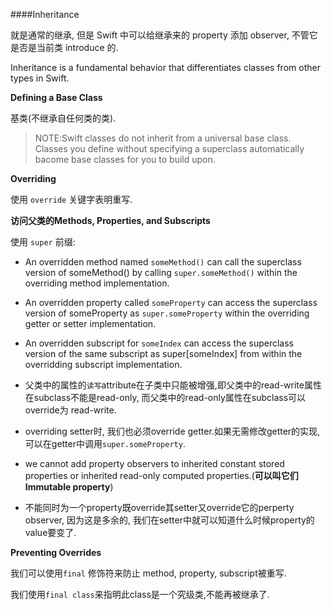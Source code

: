 ####Inheritance

就是通常的继承, 但是 Swift 中可以给继承来的 property 添加 observer, 不管它是否是当前类 introduce 的.

Inheritance is a fundamental behavior that differentiates classes from other types in Swift.

**Defining a Base Class**

基类(不继承自任何类的类).

> NOTE:Swift classes do not inherit from a universal base class. Classes you define without specifying a superclass automatically bacome base classes for you to build upon.

**Overriding**

使用 `override` 关键字表明重写.

**访问父类的Methods, Properties, and Subscripts**

使用 `super` 前缀:
  * An overridden method named `someMethod()` can call the superclass version of someMethod() by calling `super.someMethod()` within the overriding method implementation.
  * An overridden property called `someProperty` can access the superclass version of someProperty as `super.someProperty` within the overriding getter or setter implementation.
  * An overridden subscript for `someIndex` can access the superclass version of the same subscript as super[someIndex] from within the overridding subscript implementation.
 
* 父类中的属性的`读写`attribute在子类中只能被增强,即父类中的read-write属性在subclass不能是read-only, 而父类中的read-only属性在subclass可以override为 read-write.
* overriding setter时, 我们也必须override getter.如果无需修改getter的实现, 可以在getter中调用`super.someProperty`.
* we cannot add property observers to inherited constant stored properties or inherited read-only computed properties.(**可以叫它们Immutable property**)

* 不能同时为一个property既override其setter又override它的perperty observer, 因为这是多余的, 我们在setter中就可以知道什么时候property的value要变了.

**Preventing Overrides**

我们可以使用`final` 修饰符来防止 method, property, subscript被重写.

我们使用`final class`来指明此class是一个究级类,不能再被继承了. 






